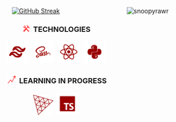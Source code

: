 <p> <img align="right" src="https://komarev.com/ghpvc/?username=snoopyrawr&label=Visits&color=9a0000&style=flat" alt="snoopyrawr" /> </p>

<p align="center">
<a href="https://streak-stats.demolab.com?user=Snoopyrawr&theme=shadow-red&border_radius=10&date_format=%5BY%20%5DM%20j"><img src="https://streak-stats.demolab.com?user=Snoopyrawr&theme=shadow-red&border_radius=10&date_format=%5BY%20%5DM%20j" alt="GitHub Streak" /></a>
</p>

<h3 align="center">
<img src="https://github.com/Snoopyrawr/Snoopyrawr/blob/main/tools.png" title="Tools" alt="Tools" width="15" height="15"/>&nbsp; TECHNOLOGIES
</h3>

<p  align="center">
   <img src="https://github.com/Snoopyrawr/Snoopyrawr/blob/main/tailwind.png" title="Tailwind" alt="Tailwind" width="50" height="50"/>&nbsp;
   <img src="https://github.com/Snoopyrawr/Snoopyrawr/blob/main/sass.png" title="SASS" alt="SASS" width="50" height="50"/>&nbsp;
  <img src="https://github.com/Snoopyrawr/Snoopyrawr/blob/main/react.png" title="React" alt="React" width="50" height="50"/>&nbsp;
  <img src="https://github.com/Snoopyrawr/Snoopyrawr/blob/main/python.png" title="Python" alt="Python" width="50" height="50"/>&nbsp;
</p>

<h3 align="center">
<img src="https://github.com/Snoopyrawr/Snoopyrawr/blob/main/learning.png" title="Learning in Progress" alt="Learning in Progress" width="20" height="20"/>&nbsp; LEARNING IN PROGRESS
</h3>

<p  align="center">
   <img src="https://github.com/Snoopyrawr/Snoopyrawr/blob/main/three-js.png" title="Three.js" alt="Three.js" width="45" height="45"/>&nbsp;
   <img src="https://github.com/Snoopyrawr/Snoopyrawr/blob/main/typescript.png" title="Typescript" alt="Typescript" width="50" height="50"/>&nbsp;
</p>

